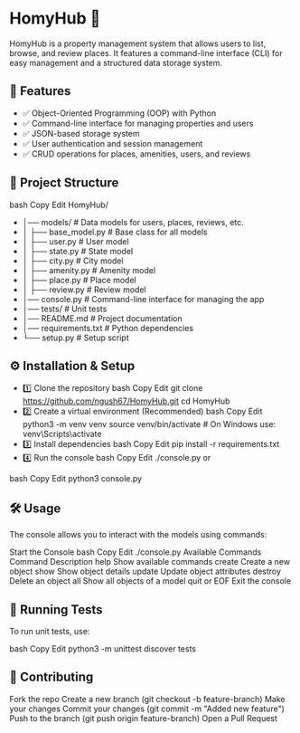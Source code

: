 # HomyHub 🏡
HomyHub is a property management system that allows users to list, browse, and review places. It features a command-line interface (CLI) for easy management and a structured data storage system.

## 📌 Features
- ✅ Object-Oriented Programming (OOP) with Python
- ✅ Command-line interface for managing properties and users
- ✅ JSON-based storage system
- ✅ User authentication and session management
- ✅ CRUD operations for places, amenities, users, and reviews

## 📂 Project Structure
bash
Copy
Edit
HomyHub/
- │── models/              # Data models for users, places, reviews, etc.
- │   ├── base_model.py    # Base class for all models
- │   ├── user.py          # User model
- │   ├── state.py         # State model
- │   ├── city.py          # City model
- │   ├── amenity.py       # Amenity model
- │   ├── place.py         # Place model
- │   ├── review.py        # Review model
- │── console.py           # Command-line interface for managing the app
- │── tests/               # Unit tests
- │── README.md            # Project documentation
- │── requirements.txt     # Python dependencies
- └── setup.py             # Setup script
## ⚙️ Installation & Setup
- 1️⃣ Clone the repository
bash
Copy
Edit
git clone https://github.com/ngush67/HomyHub.git
cd HomyHub
- 2️⃣ Create a virtual environment (Recommended)
bash
Copy
Edit
python3 -m venv venv
source venv/bin/activate  # On Windows use: venv\Scripts\activate
- 3️⃣ Install dependencies
bash
Copy
Edit
pip install -r requirements.txt
- 4️⃣ Run the console
bash
Copy
Edit
./console.py
or

bash
Copy
Edit
python3 console.py
## 🛠 Usage
The console allows you to interact with the models using commands:

Start the Console
bash
Copy
Edit
./console.py
Available Commands
Command	Description
help	Show available commands
create <ModelName>	Create a new object
show <ModelName> <id>	Show object details
update <ModelName> <id>	Update object attributes
destroy <ModelName> <id>	Delete an object
all <ModelName>	Show all objects of a model
quit or EOF	Exit the console
## 🧪 Running Tests
To run unit tests, use:

bash
Copy
Edit
python3 -m unittest discover tests
## 🚀 Contributing
Fork the repo
Create a new branch (git checkout -b feature-branch)
Make your changes
Commit your changes (git commit -m "Added new feature")
Push to the branch (git push origin feature-branch)
Open a Pull Request
